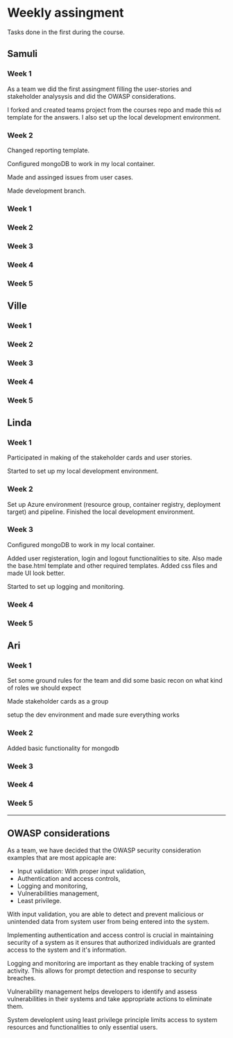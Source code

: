 # Weekly assingment

Tasks done in the first during the course.

## Samuli

### Week 1

As a team we did the first assingment filling the user-stories and stakeholder
analysysis and did the OWASP considerations.

I forked and created teams project from the courses repo and made
this `md` template for the answers. I also set up the local development environment.

### Week 2

Changed reporting template.

Configured mongoDB to work in my local container.

Made and assinged issues from user cases.

Made development branch.

### Week 1

### Week 2

### Week 3

### Week 4

### Week 5


## Ville

### Week 1

### Week 2

### Week 3

### Week 4

### Week 5

## Linda

### Week 1

Participated in making of the stakeholder cards and user stories.

Started to set up my local development environment.

### Week 2

Set up Azure environment (resource group, container registry, deployment target) and pipeline. Finished the local development environment.

### Week 3

Configured mongoDB to work in my local container.

Added user registeration, login and logout functionalities to site. Also made the base.html template and other required templates. Added css files and made UI look better.

Started to set up logging and monitoring.

### Week 4

### Week 5

## Ari

### Week 1

Set some ground rules for the team and did some basic recon on what kind of roles we should expect

Made stakeholder cards as a group

setup the dev environment and made sure everything works
### Week 2

Added basic functionality for mongodb

### Week 3

### Week 4

### Week 5


-------------------------------
## OWASP considerations

As a team, we have decided that the OWASP security consideration examples that
are most appicaple are:

- Input validation: With proper input validation,
- Authentication and access controls,
- Logging and monitoring,
- Vulnerabilities management,
- Least privilege.

With input validation, you are able to detect and prevent malicious or
unintended data from system user from being entered into the system.

Implementing authentication and access control is crucial in maintaining
security of a system as it ensures that authorized individuals are granted
access to the system and it's information.

Logging and monitoring are important as they enable tracking of system activity.
This allows for prompt detection and response to security breaches.

Vulnerability management helps developers to identify and assess vulnerabilities
in their systems and take appropriate actions to eliminate them.

System developlent using least privilege principle limits access to system resources
and functionalities to only essential users.
